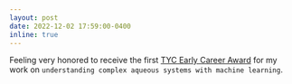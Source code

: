 ```yaml
---
layout: post
date: 2022-12-02 17:59:00-0400
inline: true
---
```


Feeling very honored to receive the
first <a href='https://thomasyoungcentre.org/opportunities/early-career-award/'>TYC Early Career Award</a>
for my work on `understanding complex aqueous systems
with machine learning`.
